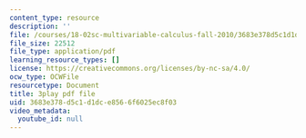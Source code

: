```yaml
---
content_type: resource
description: ''
file: /courses/18-02sc-multivariable-calculus-fall-2010/3683e378d5c1d1dce8566f6025ec8f03_BbNMKMicWy8.pdf
file_size: 22512
file_type: application/pdf
learning_resource_types: []
license: https://creativecommons.org/licenses/by-nc-sa/4.0/
ocw_type: OCWFile
resourcetype: Document
title: 3play pdf file
uid: 3683e378-d5c1-d1dc-e856-6f6025ec8f03
video_metadata:
  youtube_id: null
---
```


